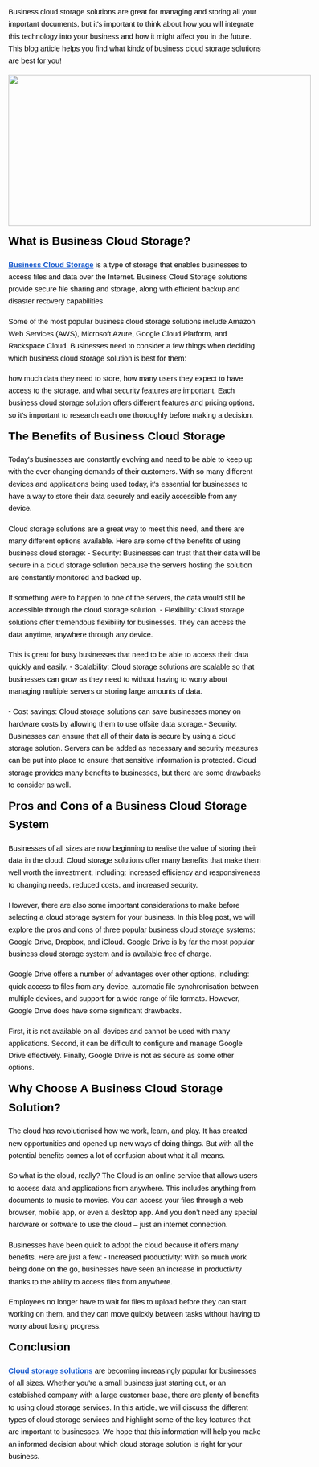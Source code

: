 <p dir="ltr" style="line-height:1.656;margin-top:12pt;margin-bottom:8pt;"><span style="font-size:11pt;font-family:Arial;color:#000000;background-color:transparent;font-weight:400;font-style:normal;font-variant:normal;text-decoration:none;vertical-align:baseline;white-space:pre;white-space:pre-wrap;">Business cloud storage solutions are great for managing and storing all your important documents, but it&apos;s important to think about how you will integrate this technology into your business and how it might affect you in the future. This blog article helps you find what kindz of business cloud storage solutions are best for you!</span></p>
<p dir="ltr" style="line-height:1.656;margin-top:12pt;margin-bottom:8pt;"><span style="font-size:11pt;font-family:Arial;color:#000000;background-color:transparent;font-weight:400;font-style:normal;font-variant:normal;text-decoration:none;vertical-align:baseline;white-space:pre;white-space:pre-wrap;"><span style="border:none;display:inline-block;overflow:hidden;width:602px;height:301px;"><img src="https://lh3.googleusercontent.com/4WK3S_ZSDg_ZMUeNdD58xb-F_t5P5crPK57JNrhRe8D1yqLT5Gh17OxkS4vzI51LGWdtoMliKnlo172cYyTrOlghU3v2cVSX9f_4wqVhIAHLfXATXPN0ipuCS3Hk9SVdRFjyMaMHSiz3HQq0OwwLW3FO80np36BqbZS2u0946OwV_Z73dPN3FnjDHQ" width="602" height="301"></span></span></p>
<h2 dir="ltr" style="line-height:1.656;margin-top:8pt;margin-bottom:8pt;"><span style="font-size:17pt;font-family:Arial;color:#000000;background-color:transparent;font-weight:700;font-style:normal;font-variant:normal;text-decoration:none;vertical-align:baseline;white-space:pre;white-space:pre-wrap;">What is Business Cloud Storage?</span></h2>
<p dir="ltr" style="line-height:1.656;margin-top:12pt;margin-bottom:8pt;"><a href="https://solutiondots.com/business-cloud/" style="text-decoration:none;"><span style="font-size:11pt;font-family:Arial;color:#1155cc;background-color:transparent;font-weight:700;font-style:normal;font-variant:normal;text-decoration:underline;-webkit-text-decoration-skip:none;text-decoration-skip-ink:none;vertical-align:baseline;white-space:pre;white-space:pre-wrap;">Business Cloud Storage</span></a><span style="font-size:11pt;font-family:Arial;color:#000000;background-color:transparent;font-weight:400;font-style:normal;font-variant:normal;text-decoration:none;vertical-align:baseline;white-space:pre;white-space:pre-wrap;">&nbsp;is a type of storage that enables businesses to access files and data over the Internet. Business Cloud Storage solutions provide secure file sharing and storage, along with efficient backup and disaster recovery capabilities.&nbsp;</span></p>
<p dir="ltr" style="line-height:1.656;margin-top:12pt;margin-bottom:8pt;"><span style="font-size:11pt;font-family:Arial;color:#000000;background-color:transparent;font-weight:400;font-style:normal;font-variant:normal;text-decoration:none;vertical-align:baseline;white-space:pre;white-space:pre-wrap;">Some of the most popular business cloud storage solutions include Amazon Web Services (AWS), Microsoft Azure, Google Cloud Platform, and Rackspace Cloud. Businesses need to consider a few things when deciding which business cloud storage solution is best for them:&nbsp;</span></p>
<p dir="ltr" style="line-height:1.656;margin-top:12pt;margin-bottom:8pt;"><span style="font-size:11pt;font-family:Arial;color:#000000;background-color:transparent;font-weight:400;font-style:normal;font-variant:normal;text-decoration:none;vertical-align:baseline;white-space:pre;white-space:pre-wrap;">how much data they need to store, how many users they expect to have access to the storage, and what security features are important. Each business cloud storage solution offers different features and pricing options, so it&apos;s important to research each one thoroughly before making a decision.</span></p>
<h2 dir="ltr" style="line-height:1.656;margin-top:8pt;margin-bottom:8pt;"><span style="font-size:17pt;font-family:Arial;color:#000000;background-color:transparent;font-weight:700;font-style:normal;font-variant:normal;text-decoration:none;vertical-align:baseline;white-space:pre;white-space:pre-wrap;">The Benefits of Business Cloud Storage</span></h2>
<p dir="ltr" style="line-height:1.656;margin-top:12pt;margin-bottom:8pt;"><span style="font-size:11pt;font-family:Arial;color:#000000;background-color:transparent;font-weight:400;font-style:normal;font-variant:normal;text-decoration:none;vertical-align:baseline;white-space:pre;white-space:pre-wrap;">Today&apos;s businesses are constantly evolving and need to be able to keep up with the ever-changing demands of their customers. With so many different devices and applications being used today, it&apos;s essential for businesses to have a way to store their data securely and easily accessible from any device.&nbsp;</span></p>
<p dir="ltr" style="line-height:1.656;margin-top:12pt;margin-bottom:8pt;"><span style="font-size:11pt;font-family:Arial;color:#000000;background-color:transparent;font-weight:400;font-style:normal;font-variant:normal;text-decoration:none;vertical-align:baseline;white-space:pre;white-space:pre-wrap;">Cloud storage solutions are a great way to meet this need, and there are many different options available. Here are some of the benefits of using business cloud storage: - Security: Businesses can trust that their data will be secure in a cloud storage solution because the servers hosting the solution are constantly monitored and backed up.&nbsp;</span></p>
<p dir="ltr" style="line-height:1.656;margin-top:12pt;margin-bottom:8pt;"><span style="font-size:11pt;font-family:Arial;color:#000000;background-color:transparent;font-weight:400;font-style:normal;font-variant:normal;text-decoration:none;vertical-align:baseline;white-space:pre;white-space:pre-wrap;">If something were to happen to one of the servers, the data would still be accessible through the cloud storage solution. - Flexibility: Cloud storage solutions offer tremendous flexibility for businesses. They can access the data anytime, anywhere through any device.&nbsp;</span></p>
<p dir="ltr" style="line-height:1.656;margin-top:12pt;margin-bottom:8pt;"><span style="font-size:11pt;font-family:Arial;color:#000000;background-color:transparent;font-weight:400;font-style:normal;font-variant:normal;text-decoration:none;vertical-align:baseline;white-space:pre;white-space:pre-wrap;">This is great for busy businesses that need to be able to access their data quickly and easily. - Scalability: Cloud storage solutions are scalable so that businesses can grow as they need to without having to worry about managing multiple servers or storing large amounts of data.&nbsp;</span></p>
<p dir="ltr" style="line-height:1.656;margin-top:12pt;margin-bottom:8pt;"><span style="font-size:11pt;font-family:Arial;color:#000000;background-color:transparent;font-weight:400;font-style:normal;font-variant:normal;text-decoration:none;vertical-align:baseline;white-space:pre;white-space:pre-wrap;">- Cost savings: Cloud storage solutions can save businesses money on hardware costs by allowing them to use offsite data storage.- Security: Businesses can ensure that all of their data is secure by using a cloud storage solution. Servers can be added as necessary and security measures can be put into place to ensure that sensitive information is protected. Cloud storage provides many benefits to businesses, but there are some drawbacks to consider as well.</span></p>
<h2 dir="ltr" style="line-height:1.656;margin-top:8pt;margin-bottom:8pt;"><span style="font-size:17pt;font-family:Arial;color:#000000;background-color:transparent;font-weight:700;font-style:normal;font-variant:normal;text-decoration:none;vertical-align:baseline;white-space:pre;white-space:pre-wrap;">Pros and Cons of a Business Cloud Storage System</span></h2>
<p dir="ltr" style="line-height:1.656;margin-top:12pt;margin-bottom:8pt;"><span style="font-size:11pt;font-family:Arial;color:#000000;background-color:transparent;font-weight:400;font-style:normal;font-variant:normal;text-decoration:none;vertical-align:baseline;white-space:pre;white-space:pre-wrap;">Businesses of all sizes are now beginning to realise the value of storing their data in the cloud. Cloud storage solutions offer many benefits that make them well worth the investment, including: increased efficiency and responsiveness to changing needs, reduced costs, and increased security.&nbsp;</span></p>
<p dir="ltr" style="line-height:1.656;margin-top:12pt;margin-bottom:8pt;"><span style="font-size:11pt;font-family:Arial;color:#000000;background-color:transparent;font-weight:400;font-style:normal;font-variant:normal;text-decoration:none;vertical-align:baseline;white-space:pre;white-space:pre-wrap;">However, there are also some important considerations to make before selecting a cloud storage system for your business. In this blog post, we will explore the pros and cons of three popular business cloud storage systems: Google Drive, Dropbox, and iCloud. Google Drive is by far the most popular business cloud storage system and is available free of charge.&nbsp;</span></p>
<p dir="ltr" style="line-height:1.656;margin-top:12pt;margin-bottom:8pt;"><span style="font-size:11pt;font-family:Arial;color:#000000;background-color:transparent;font-weight:400;font-style:normal;font-variant:normal;text-decoration:none;vertical-align:baseline;white-space:pre;white-space:pre-wrap;">Google Drive offers a number of advantages over other options, including: quick access to files from any device, automatic file synchronisation between multiple devices, and support for a wide range of file formats. However, Google Drive does have some significant drawbacks.&nbsp;</span></p>
<p dir="ltr" style="line-height:1.656;margin-top:12pt;margin-bottom:8pt;"><span style="font-size:11pt;font-family:Arial;color:#000000;background-color:transparent;font-weight:400;font-style:normal;font-variant:normal;text-decoration:none;vertical-align:baseline;white-space:pre;white-space:pre-wrap;">First, it is not available on all devices and cannot be used with many applications. Second, it can be difficult to configure and manage Google Drive effectively. Finally, Google Drive is not as secure as some other options.</span></p>
<h2 dir="ltr" style="line-height:1.656;margin-top:8pt;margin-bottom:8pt;"><span style="font-size:17pt;font-family:Arial;color:#000000;background-color:transparent;font-weight:700;font-style:normal;font-variant:normal;text-decoration:none;vertical-align:baseline;white-space:pre;white-space:pre-wrap;">Why Choose A Business Cloud Storage Solution?</span></h2>
<p dir="ltr" style="line-height:1.656;margin-top:12pt;margin-bottom:8pt;"><span style="font-size:11pt;font-family:Arial;color:#000000;background-color:transparent;font-weight:400;font-style:normal;font-variant:normal;text-decoration:none;vertical-align:baseline;white-space:pre;white-space:pre-wrap;">The cloud has revolutionised how we work, learn, and play. It has created new opportunities and opened up new ways of doing things. But with all the potential benefits comes a lot of confusion about what it all means.&nbsp;</span></p>
<p dir="ltr" style="line-height:1.656;margin-top:12pt;margin-bottom:8pt;"><span style="font-size:11pt;font-family:Arial;color:#000000;background-color:transparent;font-weight:400;font-style:normal;font-variant:normal;text-decoration:none;vertical-align:baseline;white-space:pre;white-space:pre-wrap;">So what is the cloud, really? The Cloud is an online service that allows users to access data and applications from anywhere. This includes anything from documents to music to movies. You can access your files through a web browser, mobile app, or even a desktop app. And you don&rsquo;t need any special hardware or software to use the cloud &ndash; just an internet connection.&nbsp;</span></p>
<p dir="ltr" style="line-height:1.656;margin-top:12pt;margin-bottom:8pt;"><span style="font-size:11pt;font-family:Arial;color:#000000;background-color:transparent;font-weight:400;font-style:normal;font-variant:normal;text-decoration:none;vertical-align:baseline;white-space:pre;white-space:pre-wrap;">Businesses have been quick to adopt the cloud because it offers many benefits. Here are just a few: - Increased productivity: With so much work being done on the go, businesses have seen an increase in productivity thanks to the ability to access files from anywhere.&nbsp;</span></p>
<p dir="ltr" style="line-height:1.656;margin-top:12pt;margin-bottom:8pt;"><span style="font-size:11pt;font-family:Arial;color:#000000;background-color:transparent;font-weight:400;font-style:normal;font-variant:normal;text-decoration:none;vertical-align:baseline;white-space:pre;white-space:pre-wrap;">Employees no longer have to wait for files to upload before they can start working on them, and they can move quickly between tasks without having to worry about losing progress.</span></p>
<h2 dir="ltr" style="line-height:1.656;margin-top:8pt;margin-bottom:8pt;"><span style="font-size:17pt;font-family:Arial;color:#000000;background-color:transparent;font-weight:700;font-style:normal;font-variant:normal;text-decoration:none;vertical-align:baseline;white-space:pre;white-space:pre-wrap;">Conclusion</span></h2>
<p dir="ltr" style="line-height:1.656;margin-top:12pt;margin-bottom:8pt;"><a href="https://solutiondots.com/" style="text-decoration:none;"><span style="font-size:11pt;font-family:Arial;color:#1155cc;background-color:transparent;font-weight:700;font-style:normal;font-variant:normal;text-decoration:underline;-webkit-text-decoration-skip:none;text-decoration-skip-ink:none;vertical-align:baseline;white-space:pre;white-space:pre-wrap;">Cloud storage solutions</span></a><span style="font-size:11pt;font-family:Arial;color:#000000;background-color:transparent;font-weight:400;font-style:normal;font-variant:normal;text-decoration:none;vertical-align:baseline;white-space:pre;white-space:pre-wrap;">&nbsp;are becoming increasingly popular for businesses of all sizes. Whether you&apos;re a small business just starting out, or an established company with a large customer base, there are plenty of benefits to using cloud storage services. In this article, we will discuss the different types of cloud storage services and highlight some of the key features that are important to businesses. We hope that this information will help you make an informed decision about which cloud storage solution is right for your business.</span></p>
<p><br></p>
<p><br></p>
<p><br></p>
